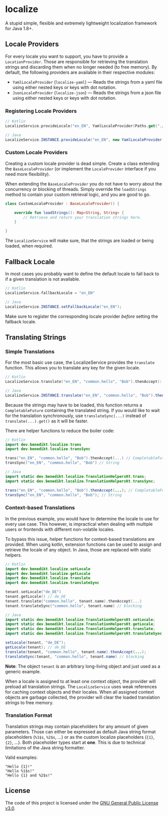 # localize

A stupid simple, flexible and extremely lightweight localization framework for Java 1.8+.

## Locale Providers

For every locale you want to support, you have to provide a `LocationProvider`. Those are responsible for retrieving the translation strings and
discarding them when no longer needed (to free memory). By default, the following providers are available in their respective modules:

* `YamlLocaleProvider` (`localize-yaml`) &mdash; Reads the strings from a yaml file using either nested keys or keys with dot notation.
* `JsonLocaleProvider` (`localize-json`) &mdash; Reads the strings from a json file using either nested keys or keys with dot notation.

### Registering Locale Providers

```kotlin
// Kotlin
LocalizeService.provideLocale("en_EN", YamlLocaleProvider(Paths.get("./localize-example/locales/en_EN.yaml")))
```

```java
// Java
LocalizeService.INSTANCE.provideLocale("en_EN", new YamlLocaleProvider(Paths.get("./localize-example/locales/en_EN.yaml")));
```

### Custom Locale Providers

Creating a custom locale provider is dead simple. Create a class extending the `BaseLocaleProvider` (or implement the `LocaleProvider` interface
if you need more flexibility).

When extending the `BaseLocaleProvider` you do not have to worry about the concurrency or blocking of threads. Simply override the `loadStrings`
method to contain your custom retrieval logic, and you are good to go.

```kotlin
class CustomLocaleProvider : BaseLocaleProvider() {

    override fun loadStrings(): Map<String, String> {
        // Retrieve and return your translation strings here.
    }

}
```

The `LocalizeService` will make sure, that the strings are loaded or being loaded, when required.


## Fallback Locale

In most cases you probably want to define the default locale to fall back to if a given translation is not available.

```kotlin
// Kotlin
LocalizeService.fallbackLocale = "en_EN"
```

```java
// Java
LocalizeService.INSTANCE.setFallbackLocale("en_EN");
```

Make sure to register the corresponding locale provider _before_ setting the fallback locale. 


## Translating Strings

### Simple Translations

For the most basic use case, the LocalizeService provides the `translate` function. This allows you to translate any key for the given locale.

```kotlin
// Kotlin
LocalizeService.translate("en_EN", "common.hello", "Bob").thenAccept(::println) // Hello, Bob!
```

```java
// Java
LocalizeService.INSTANCE.translate("en_EN", "common.hello", "Bob").thenAccept(System.out::println) // Hello, Bob!
```

Because the strings may have to be loaded, this function returns a `CompletableFuture` containing the translated string. If you would like to wait
for the translation synchronously, use `translateSync(...)` instead of `translate(...).get()` as it will be faster.

There are helper functions to reduce the boiler code:

```kotlin
// Kotlin
import dev.benedikt.localize.trans
import dev.benedikt.localize.transSync

trans("en_EN", "common.hello", "Bob").thenAccept(...) // CompletableFuture<String>
transSync("en_EN", "common.hello", "Bob") // String
```

```java
// Java
import static dev.benedikt.localize.TranslationHelpersKt.trans;
import static dev.benedikt.localize.TranslationHelpersKt.transSync;

trans("en_EN", "common.hello", "Bob").thenAccept(...); // CompletableFuture<String>
transSync("en_EN", "common.hello", "Bob"); // String
```

### Context-based Translations

In the previous example, you would have to determine the locale to use for every use case. This however, is impractical when dealing with multiple
users or frontends with different non-volatile locales.

To bypass this issue, helper functions for context-based translations are provided. When using kotlin, extension functions can be used to assign and
retrieve the locale of any object. In Java, those are replaced with static helpers.

```kotlin
// Kotlin
import dev.benedikt.localize.setLocale
import dev.benedikt.localize.getLocale
import dev.benedikt.localize.translate
import dev.benedikt.localize.translateSync

tenant.setLocale("de_DE")
tenant.getLocale() // de_DE
tenant.translate("common.hello", tenant.name).thenAccept(...)
tenant.translateSync("common.hello", tenant.name) // blocking
```

```java
// Java
import static dev.benedikt.localize.TranslationHelpersKt.setLocale;
import static dev.benedikt.localize.TranslationHelpersKt.getLocale;
import static dev.benedikt.localize.TranslationHelpersKt.translate;
import static dev.benedikt.localize.TranslationHelpersKt.translateSync;

setLocale(tenant, "de_DE");
getLocale(tenant); // de_DE
translate(tenant, "common.hello", tenant.name).thenAccept(...);
translateSync(tenant, "common.hello", tenant.name) // blocking
```

**Note**: The object `tenant` is an arbitrary long-living object and just used as a generic example.

When a locale is assigned to at least one context object, the provider will preload all translation strings. The `LocalizeService` uses weak 
references for caching context objects and their locales. When all assigned context objects are garbage collected, the provider will clear the
loaded translation strings to free memory.

### Translation Format

Translation strings may contain placeholders for any amount of given parameters. Those can either be expressed as default Java string format
placeholders (`%1$s`, `%2$s`, ...) or as the custom localize placeholders (`{1}`, `{2}`, ...). Both placeholder types start at **one**. This is due
to technical limitations of the Java string formatter.

Valid examples:
```
"Hello {1}!"
"Hello %1$s!"
"Hello {1} and %2$s!"
```

## License

The code of this project is licensed under the [GNU General Public License v3.0](./LICENSE).
